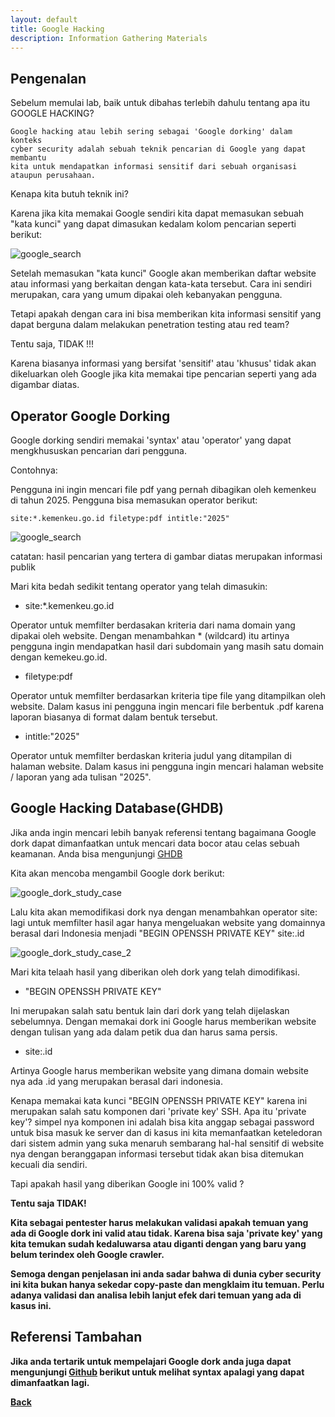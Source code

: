 ```yaml
---
layout: default
title: Google Hacking 
description: Information Gathering Materials
---
```


## Pengenalan

Sebelum memulai lab, baik untuk dibahas terlebih dahulu tentang apa itu GOOGLE HACKING?

```
Google hacking atau lebih sering sebagai 'Google dorking' dalam konteks 
cyber security adalah sebuah teknik pencarian di Google yang dapat membantu 
kita untuk mendapatkan informasi sensitif dari sebuah organisasi ataupun perusahaan.
```

Kenapa kita butuh teknik ini?

Karena jika kita memakai Google sendiri kita dapat memasukan sebuah "kata kunci" yang dapat dimasukan kedalam kolom pencarian seperti berikut:

![google_search](pic/google_search.png)

Setelah memasukan "kata kunci" Google akan memberikan daftar website atau informasi yang berkaitan dengan kata-kata tersebut. Cara ini sendiri merupakan, cara yang umum dipakai oleh kebanyakan pengguna.

Tetapi apakah dengan cara ini bisa memberikan kita informasi sensitif yang dapat berguna dalam melakukan penetration testing atau red team?

Tentu saja, TIDAK !!!

Karena biasanya informasi yang bersifat 'sensitif' atau 'khusus' tidak akan dikeluarkan oleh Google jika kita memakai tipe pencarian seperti yang ada digambar diatas. 

## Operator Google Dorking

Google dorking sendiri memakai 'syntax' atau 'operator' yang dapat mengkhususkan pencarian dari pengguna.

Contohnya:

Pengguna ini ingin mencari file pdf yang pernah dibagikan oleh kemenkeu di tahun 2025. Pengguna bisa memasukan operator berikut:

```
site:*.kemenkeu.go.id filetype:pdf intitle:"2025"
```

![google_search](pic/dork.png)

catatan: hasil pencarian yang tertera di gambar diatas merupakan informasi publik

Mari kita bedah sedikit tentang operator yang telah dimasukin:

- site:*.kemenkeu.go.id

Operator untuk memfilter berdasakan kriteria dari nama domain yang dipakai oleh website. Dengan menambahkan * (wildcard) itu artinya pengguna ingin mendapatkan hasil dari subdomain yang masih satu domain dengan kemekeu.go.id.

- filetype:pdf

Operator untuk memfilter berdasarkan kriteria tipe file yang ditampilkan oleh website. Dalam kasus ini pengguna ingin mencari file berbentuk .pdf karena laporan biasanya di format dalam bentuk tersebut.

- intitle:"2025"

Operator untuk memfilter berdaskan kriteria judul yang ditampilan di halaman website. Dalam kasus ini pengguna ingin mencari halaman website / laporan yang ada tulisan "2025".

## Google Hacking Database(GHDB)

Jika anda ingin mencari lebih banyak referensi tentang bagaimana Google dork dapat dimanfaatkan untuk mencari data bocor atau celas sebuah keamanan. Anda bisa mengunjungi [GHDB](https://www.exploit-db.com/google-hacking-database)

Kita akan mencoba mengambil Google dork berikut:

![google_dork_study_case](pic/case.png)

Lalu kita akan memodifikasi dork nya dengan menambahkan operator site: lagi untuk memfilter hasil agar hanya mengeluakan website yang domainnya berasal dari Indonesia menjadi "BEGIN OPENSSH PRIVATE KEY" site:.id

![google_dork_study_case_2](pic/case2.png)

Mari kita telaah hasil yang diberikan oleh dork yang telah dimodifikasi.

- "BEGIN OPENSSH PRIVATE KEY" 

Ini merupakan salah satu bentuk lain dari dork yang telah dijelaskan sebelumnya. Dengan memakai dork ini Google harus memberikan website dengan tulisan yang ada dalam petik dua dan harus sama persis.

- site:.id

Artinya Google harus memberikan website yang dimana domain website nya ada .id yang merupakan berasal dari indonesia.

Kenapa memakai kata kunci "BEGIN OPENSSH PRIVATE KEY" karena ini merupakan salah satu komponen dari 'private key' SSH. Apa itu 'private key'? simpel nya komponen ini adalah bisa kita anggap sebagai password untuk bisa masuk ke server dan di kasus ini kita memanfaatkan keteledoran dari sistem admin yang suka menaruh sembarang hal-hal sensitif di website nya dengan beranggapan informasi tersebut tidak akan bisa ditemukan kecuali dia sendiri.

Tapi apakah hasil yang diberikan Google ini 100% valid ?

<b>Tentu saja TIDAK!<b>

Kita sebagai pentester harus melakukan validasi apakah temuan yang ada di Google dork ini valid atau tidak. Karena bisa saja 'private key' yang kita temukan sudah kedaluwarsa atau diganti dengan yang baru yang belum terindex oleh Google crawler.

Semoga dengan penjelasan ini anda sadar bahwa di dunia cyber security ini kita bukan hanya sekedar copy-paste dan mengklaim itu temuan. Perlu adanya validasi dan analisa lebih lanjut efek dari temuan yang ada di kasus ini.

## Referensi Tambahan

Jika anda tertarik untuk mempelajari Google dork anda juga dapat mengunjungi [Github](https://github.com/Tobee1406/Awesome-Google-Dorks) berikut untuk melihat syntax apalagi yang dapat dimanfaatkan lagi.

[Back](./)